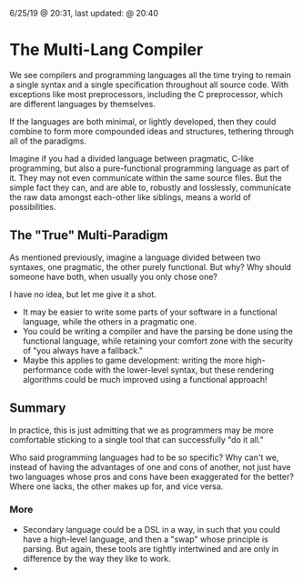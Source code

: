 6/25/19 @ 20:31, last updated: @ 20:40

# The Multi-Lang Compiler
We see compilers and programming languages all the time trying to remain a single syntax and a single specification throughout all source code. With exceptions like most preprocessors, including the C preprocessor, which are different languages by themselves.

If the languages are both minimal, or lightly developed, then they could combine to form more compounded ideas and structures, tethering through all of the paradigms.

Imagine if you had a divided language between pragmatic, C-like programming, but also a pure-functional programming language as part of it. They may not even communicate within the same source files. But the simple fact they can, and are able to, robustly and losslessly, communicate the raw data amongst each-other like siblings, means a world of possibilities.

## The "True" Multi-Paradigm
As mentioned previously, imagine a language divided between two syntaxes, one pragmatic, the other purely functional. But why? Why should someone have both, when usually you only chose one?

I have no idea, but let me give it a shot.

 - It may be easier to write some parts of your software in a functional language, while the others in a pragmatic one.
 - You could be writing a compiler and have the parsing be done using the functional language, while retaining your comfort zone with the security of "you always have a fallback."
 - Maybe this applies to game development: writing the more high-performance code with the lower-level syntax, but these rendering algorithms could be much improved using a functional approach!

 ## Summary

In practice, this is just admitting that we as programmers may be more comfortable sticking to a single tool that can successfully "do it all."

Who said programming languages had to be so specific? Why can't we, instead of having the advantages of one and cons of another, not just have two languages whose pros and cons have been exaggerated for the better? Where one lacks, the other makes up for, and vice versa.

### More
 - Secondary language could be a DSL in a way, in such that you could have a high-level language, and then a "swap" whose principle is parsing. But again, these tools are tightly intertwined and are only in difference by the way they like to work.
 - 